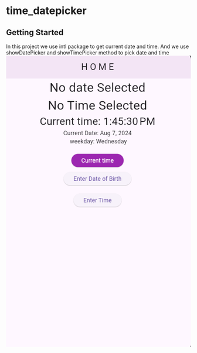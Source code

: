 # time_datepicker


## Getting Started

In this project we use intl package to get current
date and time.
And we use showDatePicker and showTimePicker method
to pick date and time
![img.png](img.png)

